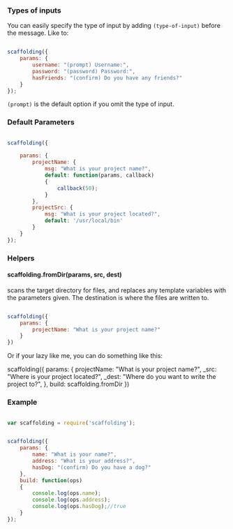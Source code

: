 
### Types of inputs

You can easily specify the type of input by adding `(type-of-input)` before the message. Like to:

````javascript

scaffolding({
	params: {
		username: "(prompt) Username:",
		password: "(password) Password:",
		hasFriends: "(confirm) Do you have any friends?"
	}
});

````

`(prompt)` is the default option if you omit the type of input.


### Default Parameters

````javascript

scaffolding({
	
	params: {
		projectName: {
			msg: "What is your project name?",
			default: function(params, callback)
			{
				callback(50);
			}
		},
		projectSrc: {
			msg: "What is your project located?",
			default: '/usr/local/bin'
		}
	}
});

````

### Helpers

#### scaffolding.fromDir(params, src, dest)

scans the target directory for files, and replaces any template variables with the parameters given. The destination is where the files are written to.

````javascript

scaffolding({
	params: {
		projectName: "What is your project name?"
	}
})

````

Or if your lazy like me, you can do something like this:


scaffolding({
	params: {
		projectName: "What is your project name?",
		_src: "Where is your project located?",
		_dest: "Where do you want to write the project to?",
	},
	build: scaffolding.fromDir
})


### Example

```javascript

var scaffolding = require('scaffolding');


scaffolding({
	params: {
		name: "What is your name?",
		address: "What is your address?",
		hasDog: "(confirm) Do you have a dog?"
	},
	build: function(ops)
	{
		console.log(ops.name);
		console.log(ops.address);
		console.log(ops.hasDog);//true
	}
});

````